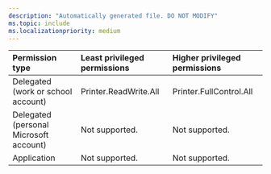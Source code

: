 ```yaml
---
description: "Automatically generated file. DO NOT MODIFY"
ms.topic: include
ms.localizationpriority: medium
---
```


|Permission type|Least privileged permissions|Higher privileged permissions|
|:---|:---|:---|
|Delegated (work or school account)|Printer.ReadWrite.All|Printer.FullControl.All|
|Delegated (personal Microsoft account)|Not supported.|Not supported.|
|Application|Not supported.|Not supported.|

